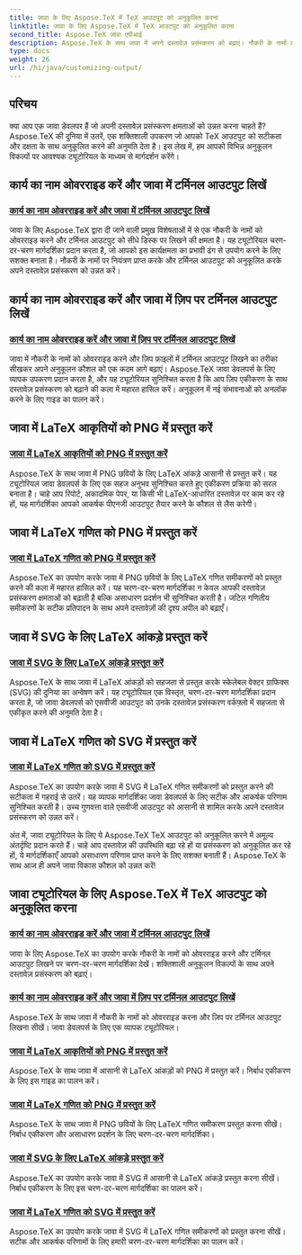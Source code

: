 ```yaml
---
title: जावा के लिए Aspose.TeX में TeX आउटपुट को अनुकूलित करना
linktitle: जावा के लिए Aspose.TeX में TeX आउटपुट को अनुकूलित करना
second_title: Aspose.TeX जावा एपीआई
description: Aspose.TeX के साथ जावा में अपने दस्तावेज़ प्रसंस्करण को बढ़ाएं। नौकरी के नामों को ओवरराइड करने, टर्मिनल आउटपुट लिखने और पीएनजी/एसवीजी के लिए लाटेक्स आंकड़ों और गणित के निर्बाध प्रतिपादन पर गाइड का अन्वेषण करें।
type: docs
weight: 26
url: /hi/java/customizing-output/
---
```

## परिचय

क्या आप एक जावा डेवलपर हैं जो अपनी दस्तावेज़ प्रसंस्करण क्षमताओं को उन्नत करना चाहते हैं? Aspose.TeX की दुनिया में उतरें, एक शक्तिशाली उपकरण जो आपको TeX आउटपुट को सटीकता और दक्षता के साथ अनुकूलित करने की अनुमति देता है। इस लेख में, हम आपको विभिन्न अनुकूलन विकल्पों पर आवश्यक ट्यूटोरियल के माध्यम से मार्गदर्शन करेंगे।

## कार्य का नाम ओवरराइड करें और जावा में टर्मिनल आउटपुट लिखें

### [कार्य का नाम ओवरराइड करें और जावा में टर्मिनल आउटपुट लिखें](./override-job-name-disk/)

जावा के लिए Aspose.TeX द्वारा दी जाने वाली प्रमुख विशेषताओं में से एक नौकरी के नामों को ओवरराइड करने और टर्मिनल आउटपुट को सीधे डिस्क पर लिखने की क्षमता है। यह ट्यूटोरियल चरण-दर-चरण मार्गदर्शिका प्रदान करता है, जो आपको इस कार्यक्षमता का प्रभावी ढंग से उपयोग करने के लिए सशक्त बनाता है। नौकरी के नामों पर नियंत्रण प्राप्त करके और टर्मिनल आउटपुट को अनुकूलित करके अपने दस्तावेज़ प्रसंस्करण को उन्नत करें।

## कार्य का नाम ओवरराइड करें और जावा में ज़िप पर टर्मिनल आउटपुट लिखें

### [कार्य का नाम ओवरराइड करें और जावा में ज़िप पर टर्मिनल आउटपुट लिखें](./override-job-name-zip/)

जावा में नौकरी के नामों को ओवरराइड करने और ज़िप फ़ाइलों में टर्मिनल आउटपुट लिखने का तरीका सीखकर अपने अनुकूलन कौशल को एक कदम आगे बढ़ाएं। Aspose.TeX जावा डेवलपर्स के लिए व्यापक उपकरण प्रदान करता है, और यह ट्यूटोरियल सुनिश्चित करता है कि आप ज़िप एकीकरण के साथ दस्तावेज़ प्रसंस्करण को बढ़ाने की कला में महारत हासिल करें। अनुकूलन में नई संभावनाओं को अनलॉक करने के लिए गाइड का पालन करें।

## जावा में LaTeX आकृतियों को PNG में प्रस्तुत करें

### [जावा में LaTeX आकृतियों को PNG में प्रस्तुत करें](./render-lafigures-png/)

Aspose.TeX के साथ जावा में PNG छवियों के लिए LaTeX आंकड़े आसानी से प्रस्तुत करें। यह ट्यूटोरियल जावा डेवलपर्स के लिए एक सहज अनुभव सुनिश्चित करते हुए एकीकरण प्रक्रिया को सरल बनाता है। चाहे आप रिपोर्ट, अकादमिक पेपर, या किसी भी LaTeX-आधारित दस्तावेज़ पर काम कर रहे हों, यह मार्गदर्शिका आपको आकर्षक पीएनजी आउटपुट तैयार करने के कौशल से लैस करेगी।

## जावा में LaTeX गणित को PNG में प्रस्तुत करें

### [जावा में LaTeX गणित को PNG में प्रस्तुत करें](./render-lamath-png/)

Aspose.TeX का उपयोग करके जावा में PNG छवियों के लिए LaTeX गणित समीकरणों को प्रस्तुत करने की कला में महारत हासिल करें। यह चरण-दर-चरण मार्गदर्शिका न केवल आपकी दस्तावेज़ प्रसंस्करण क्षमताओं को बढ़ाती है बल्कि असाधारण प्रदर्शन भी सुनिश्चित करती है। जटिल गणितीय समीकरणों के सटीक प्रतिपादन के साथ अपने दस्तावेज़ों की दृश्य अपील को बढ़ाएँ।

## जावा में SVG के लिए LaTeX आंकड़े प्रस्तुत करें

### [जावा में SVG के लिए LaTeX आंकड़े प्रस्तुत करें](./render-lafigures-svg/)

Aspose.TeX के साथ जावा में LaTeX आंकड़ों को सहजता से प्रस्तुत करके स्केलेबल वेक्टर ग्राफिक्स (SVG) की दुनिया का अन्वेषण करें। यह ट्यूटोरियल एक विस्तृत, चरण-दर-चरण मार्गदर्शिका प्रदान करता है, जो जावा डेवलपर्स को एसवीजी आउटपुट को उनके दस्तावेज़ प्रसंस्करण वर्कफ़्लो में सहजता से एकीकृत करने की अनुमति देता है।

## जावा में LaTeX गणित को SVG में प्रस्तुत करें

### [जावा में LaTeX गणित को SVG में प्रस्तुत करें](./render-lamath-svg/)

Aspose.TeX का उपयोग करके जावा में SVG में LaTeX गणित समीकरणों को प्रस्तुत करने की सटीकता में गहराई से उतरें। यह व्यापक मार्गदर्शिका जावा डेवलपर्स के लिए सटीक और आकर्षक परिणाम सुनिश्चित करती है। उच्च गुणवत्ता वाले एसवीजी आउटपुट को आसानी से शामिल करके अपने दस्तावेज़ प्रसंस्करण को उन्नत करें।

अंत में, जावा ट्यूटोरियल के लिए ये Aspose.TeX TeX आउटपुट को अनुकूलित करने में अमूल्य अंतर्दृष्टि प्रदान करते हैं। चाहे आप दस्तावेज़ की उपस्थिति बढ़ा रहे हों या प्रसंस्करण को अनुकूलित कर रहे हों, ये मार्गदर्शिकाएँ आपको असाधारण परिणाम प्राप्त करने के लिए सशक्त बनाती हैं। Aspose.TeX के साथ आज ही अपने जावा विकास कौशल को उन्नत करें!
## जावा ट्यूटोरियल के लिए Aspose.TeX में TeX आउटपुट को अनुकूलित करना
### [कार्य का नाम ओवरराइड करें और जावा में टर्मिनल आउटपुट लिखें](./override-job-name-disk/)
जावा के लिए Aspose.TeX का उपयोग करके नौकरी के नामों को ओवरराइड करने और टर्मिनल आउटपुट लिखने पर चरण-दर-चरण मार्गदर्शिका देखें। शक्तिशाली अनुकूलन विकल्पों के साथ अपने दस्तावेज़ प्रसंस्करण को बढ़ाएं।
### [कार्य का नाम ओवरराइड करें और जावा में ज़िप पर टर्मिनल आउटपुट लिखें](./override-job-name-zip/)
Aspose.TeX के साथ जावा में नौकरी के नामों को ओवरराइड करना और ज़िप पर टर्मिनल आउटपुट लिखना सीखें। जावा डेवलपर्स के लिए एक व्यापक ट्यूटोरियल।
### [जावा में LaTeX आकृतियों को PNG में प्रस्तुत करें](./render-lafigures-png/)
Aspose.TeX के साथ जावा में आसानी से LaTeX आंकड़ों को PNG में प्रस्तुत करें। निर्बाध एकीकरण के लिए इस गाइड का पालन करें।
### [जावा में LaTeX गणित को PNG में प्रस्तुत करें](./render-lamath-png/)
Aspose.TeX के साथ जावा में PNG छवियों के लिए LaTeX गणित समीकरण प्रस्तुत करना सीखें। निर्बाध एकीकरण और असाधारण प्रदर्शन के लिए चरण-दर-चरण मार्गदर्शिका।
### [जावा में SVG के लिए LaTeX आंकड़े प्रस्तुत करें](./render-lafigures-svg/)
Aspose.TeX का उपयोग करके जावा में SVG में आसानी से LaTeX आंकड़े प्रस्तुत करना सीखें। निर्बाध एकीकरण के लिए इस चरण-दर-चरण मार्गदर्शिका का पालन करें।
### [जावा में LaTeX गणित को SVG में प्रस्तुत करें](./render-lamath-svg/)
Aspose.TeX का उपयोग करके जावा में SVG में LaTeX गणित समीकरणों को प्रस्तुत करना सीखें। सटीक और आकर्षक परिणामों के लिए हमारी चरण-दर-चरण मार्गदर्शिका का पालन करें।